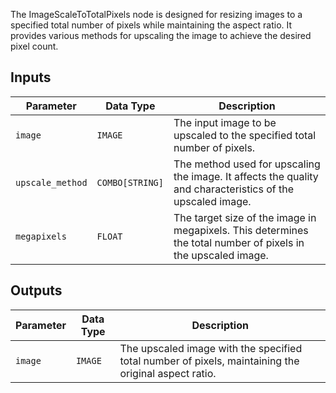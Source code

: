 The ImageScaleToTotalPixels node is designed for resizing images to a specified total number of pixels while maintaining the aspect ratio. It provides various methods for upscaling the image to achieve the desired pixel count.

## Inputs

| Parameter       | Data Type | Description                                                                |
|-----------------|-------------|----------------------------------------------------------------------------|
| `image`         | `IMAGE`     | The input image to be upscaled to the specified total number of pixels.    |
| `upscale_method`| `COMBO[STRING]` | The method used for upscaling the image. It affects the quality and characteristics of the upscaled image. |
| `megapixels`    | `FLOAT`     | The target size of the image in megapixels. This determines the total number of pixels in the upscaled image. |

## Outputs

| Parameter | Data Type | Description                                                           |
|-----------|-------------|-----------------------------------------------------------------------|
| `image`   | `IMAGE`     | The upscaled image with the specified total number of pixels, maintaining the original aspect ratio. |
